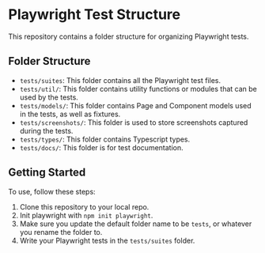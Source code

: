 # Playwright Test Structure

This repository contains a folder structure for organizing Playwright tests.

## Folder Structure

- `tests/suites`: This folder contains all the Playwright test files.
- `tests/util/`: This folder contains utility functions or modules that can be used by the tests.
- `tests/models/`: This folder contains Page and Component models used in the tests, as well as fixtures.
- `tests/screenshots/`: This folder is used to store screenshots captured during the tests.
- `tests/types/`: This folder contains Typescript types.
- `tests/docs/`: This folder is for test documentation.

## Getting Started

To use, follow these steps:

1. Clone this repository to your local repo.
2. Init playwright with `npm init playwright`.
3. Make sure you update the default folder name to be `tests`, or whatever you rename the folder to.
4. Write your Playwright tests in the `tests/suites` folder.
